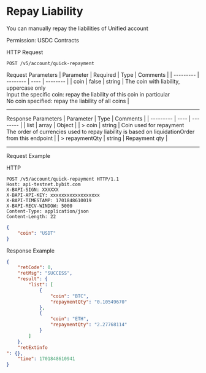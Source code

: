 # Repay Liability
You can manually repay the liabilities of Unified account

Permission: USDC Contracts


HTTP Request
```http
POST /v5/account/quick-repayment
```

Request Parameters
| Parameter | Required | Type | Comments |
| --------- | -------- | ---- | -------- |
| coin | false | string | The coin with liability, uppercase only <br> Input the specific coin: repay the liability of this coin in particular <br> No coin specified: repay the liability of all coins |

---


Response Parameters
| Parameter | Type | Comments |
| --------- | ---- | -------- |
| list | array | Object |
| > coin | string | Coin used for repayment <br> The order of currencies used to repay liability is based on liquidationOrder from this endpoint |
| > repaymentQty | string | Repayment qty |

---

Request Example

HTTP
 
  
```http
POST /v5/account/quick-repayment HTTP/1.1
Host: api-testnet.bybit.com
X-BAPI-SIGN: XXXXXX
X-BAPI-API-KEY: xxxxxxxxxxxxxxxxxx
X-BAPI-TIMESTAMP: 1701848610019
X-BAPI-RECV-WINDOW: 5000
Content-Type: application/json
Content-Length: 22
```

```json
{
    "coin": "USDT"
}
```

Response Example
```json
{
    "retCode": 0,
    "retMsg": "SUCCESS",
    "result": {
        "list": [
            {
                "coin": "BTC",
                "repaymentQty": "0.10549670"
            },
            {
                "coin": "ETH",
                "repaymentQty": "2.27768114"
            }
        ]
    },
    "retExtinfo
": {},
    "time": 1701848610941
}
```

